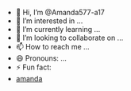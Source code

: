 - 👋 Hi, I’m @Amanda577-a17
- 👀 I’m interested in ...
- 🌱 I’m currently learning ...
- 💞️ I’m looking to collaborate on ...
- 📫 How to reach me ...
- 😄 Pronouns: ...
- ⚡ Fun fact:
- [amanda](https://tenor.com/pt-BR/view/chaos-gif-22919457)
